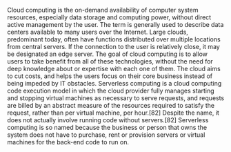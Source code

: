 Cloud computing is the on-demand availability of computer system resources, especially data storage and computing power, without direct active management by the user. The term is generally used to describe data centers available to many users over the Internet. Large clouds, predominant today, often have functions distributed over multiple locations from central servers. If the connection to the user is relatively close, it may be designated an edge server. 
The goal of cloud computing is to allow users to take benefit from all of these technologies, without the need for deep knowledge about or expertise with each one of them. The cloud aims to cut costs, and helps the users focus on their core business instead of being impeded by IT obstacles.
Serverless computing is a cloud computing code execution model in which the cloud provider fully manages starting and stopping virtual machines as necessary to serve requests, and requests are billed by an abstract measure of the resources required to satisfy the request, rather than per virtual machine, per hour.[82] Despite the name, it does not actually involve running code without servers.[82] Serverless computing is so named because the business or person that owns the system does not have to purchase, rent or provision servers or virtual machines for the back-end code to run on.

